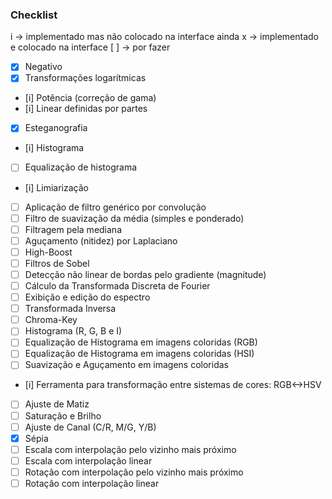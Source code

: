 ### Checklist

i -> implementado mas não colocado na interface ainda
x -> implementado e colocado na interface
[ ] -> por fazer

- [x] Negativo
- [x] Transformações logarítmicas
- [i] Potência (correção de gama)
- [i] Linear definidas por partes
- [x] Esteganografia
- [i] Histograma 
- [ ] Equalização de histograma
- [i] Limiarização 
- [ ] Aplicação de filtro genérico por convolução
- [ ] Filtro de suavização da média (simples e ponderado) 
- [ ] Filtragem pela mediana 
- [ ] Aguçamento (nitidez) por Laplaciano 
- [ ] High-Boost 
- [ ] Filtros de Sobel 
- [ ] Detecção não linear de bordas pelo gradiente (magnitude) 
- [ ] Cálculo da Transformada Discreta de Fourier 
- [ ] Exibição e edição do espectro
- [ ] Transformada Inversa 
- [ ] Chroma-Key 
- [ ] Histograma (R, G, B e I) 
- [ ] Equalização de Histograma em imagens coloridas (RGB) 
- [ ] Equalização de Histograma em imagens coloridas (HSI) 
- [ ] Suavização e Aguçamento em imagens coloridas 
- [i] Ferramenta para transformação entre sistemas de cores: RGB<->HSV
- [ ] Ajuste de Matiz 
- [ ] Saturação e Brilho 
- [ ] Ajuste de Canal (C/R, M/G, Y/B) 
- [x] Sépia 
- [ ] Escala com interpolação pelo vizinho mais próximo 
- [ ] Escala com interpolação linear
- [ ] Rotação com interpolação pelo vizinho mais próximo 
- [ ] Rotação com interpolação linear
